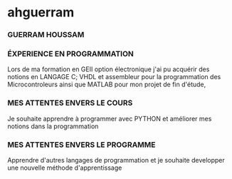 # ahguerram
### GUERRAM HOUSSAM
### ÉXPERIENCE EN PROGRAMMATION 
Lors de ma formation en GEII option électronique j'ai pu acquérir des notions en LANGAGE C; VHDL et assembleur pour la programmation des Microcontroleurs ainsi que MATLAB pour mon projet de fin d'étude,
### MES ATTENTES ENVERS LE COURS 
Je souhaite apprendre à programmer avec PYTHON et améliorer mes notions dans la programmation
### MES ATTENTES ENVERS LE PROGRAMME
Apprendre d'autres langages de programmation et je souhaite developper une nouvelle méthode d'apprentissage 